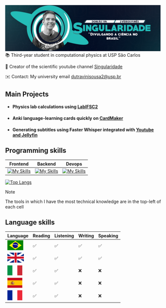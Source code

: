 <div style="position: relative; left: 50%; transform: translateX(-50%);">
  <img width="500" src="imagens/banner_singularidade.png" alt="Your Image" />
</div>
📚  Third-year student in computational physics at USP São Carlos

🔭 Creator of the scientific youtube channel [Singularidade](https://www.youtube.com/singularidade) 

✉️ Contact: My university email dutravinisousa2@usp.br


## Main Projects
* #### Physics lab calculations  using [LabIFSC2](https://github.com/viniciusdutra314/LabIFSC2)
* #### Anki language-learning cards quickly on [CardMaker](https://github.com/viniciusdutra314/Anki-CardMaker)
* #### Generating subtitles using Faster Whisper integrated with [Youtube and Jellyfin](https://github.com/viniciusdutra314/faster-whisper-youtube-jellyfin) 

## Programming skills
| Frontend | Backend | Devops|
| -------- | ------- | -----|
|[![My Skills](https://skillicons.dev/icons?i=latex,md,html&theme=light&perline=2)](https://skillicons.dev) |[![My Skills](https://skillicons.dev/icons?i=python,cpp,c,fortran&perline=2)](https://skillicons.dev) | [![My Skills](https://skillicons.dev/icons?i=git,linux,docker,bash&perline=2)](https://skillicons.dev)

[![Top Langs](https://github-readme-stats.vercel.app/api/top-langs/?username=viniciusdutra314&layout=compact&exclude_repo=CanalSingularidade
)](https://github.com/anuraghazra/github-readme-stats)
> [!NOTE]
> The tools in which I have the most technical knowledge are in the top-left of each cell


## Language skills
| Language | Reading | Listening | Writing | Speaking|
| ---- | ---- | ----| ----| ----| 
| <img height=32 src=imagens/brazilian.png alt="Brazil"> | ✅ | ✅ | ✅ | ✅
|<img height="32" src="imagens/english.png" alt="english"/> | ✅ | ✅  | ✅ | ✅
|<img height="32" src="imagens/italian_flag.png" alt="italian"/> |✅ |✅| ❌ | ❌ 
|<img height="32" src="imagens/spain.png" alt="spanish"/> | ✅ | ✅ | ❌  | ❌ 
| <img height="32" src="imagens/french.png" alt="french"/> | ✅ | ✅ |  ❌ |  ❌

